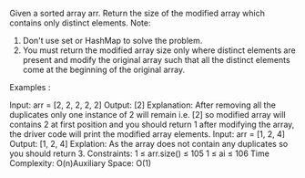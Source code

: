 Given a sorted array arr. Return the size of the modified array which contains only distinct elements.
Note:
1. Don't use set or HashMap to solve the problem.
2. You must return the modified array size only where distinct elements are present and modify the original array such that all the distinct elements come at the beginning of the original array.

Examples :

Input: arr = [2, 2, 2, 2, 2]
Output: [2]
Explanation: After removing all the duplicates only one instance of 2 will remain i.e. [2] so modified array will contains 2 at first position and you should return 1 after modifying the array, the driver code will print the modified array elements.
Input: arr = [1, 2, 4]
Output: [1, 2, 4]
Explation:  As the array does not contain any duplicates so you should return 3.
Constraints:
1 ≤ arr.size() ≤ 105
1 ≤ ai ≤ 106
Time Complexity: O(n)Auxiliary Space: O(1)